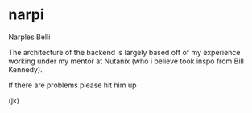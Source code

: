 # narpi
Narples Belli

The architecture of the backend is largely based off of my experience working under my mentor at Nutanix (who i believe took inspo from Bill Kennedy). 

If there are problems please hit him up 

(jk)